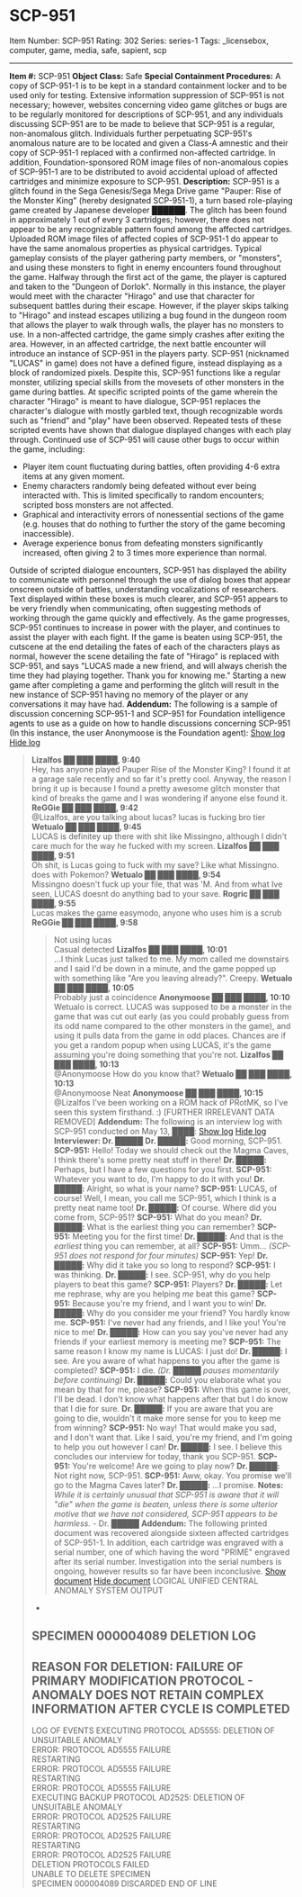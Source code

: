# SCP-951
Item Number: SCP-951
Rating: 302
Series: series-1
Tags: _licensebox, computer, game, media, safe, sapient, scp

---

**Item #:** SCP-951
**Object Class:** Safe
**Special Containment Procedures:** A copy of SCP-951-1 is to be kept in a standard containment locker and to be used only for testing. Extensive information suppression of SCP-951 is not necessary; however, websites concerning video game glitches or bugs are to be regularly monitored for descriptions of SCP-951, and any individuals discussing SCP-951 are to be made to believe that SCP-951 is a regular, non-anomalous glitch. Individuals further perpetuating SCP-951's anomalous nature are to be located and given a Class-A amnestic and their copy of SCP-951-1 replaced with a confirmed non-affected cartridge. In addition, Foundation-sponsored ROM image files of non-anomalous copies of SCP-951-1 are to be distributed to avoid accidental upload of affected cartridges and minimize exposure to SCP-951.
**Description:** SCP-951 is a glitch found in the Sega Genesis/Sega Mega Drive game "Pauper: Rise of the Monster King" (hereby designated SCP-951-1), a turn based role-playing game created by Japanese developer ██████. The glitch has been found in approximately 1 out of every 3 cartridges; however, there does not appear to be any recognizable pattern found among the affected cartridges. Uploaded ROM image files of affected copies of SCP-951-1 do appear to have the same anomalous properties as physical cartridges.
Typical gameplay consists of the player gathering party members, or "monsters", and using these monsters to fight in enemy encounters found throughout the game. Halfway through the first act of the game, the player is captured and taken to the "Dungeon of Dorlok". Normally in this instance, the player would meet with the character "Hirago" and use that character for subsequent battles during their escape. However, if the player skips talking to "Hirago" and instead escapes utilizing a bug found in the dungeon room that allows the player to walk through walls, the player has no monsters to use. In a non-affected cartridge, the game simply crashes after exiting the area. However, in an affected cartridge, the next battle encounter will introduce an instance of SCP-951 in the players party.
SCP-951 (nicknamed "LUCAS" in game) does not have a defined figure, instead displaying as a block of randomized pixels. Despite this, SCP-951 functions like a regular monster, utilizing special skills from the movesets of other monsters in the game during battles. At specific scripted points of the game wherein the character "Hirago" is meant to have dialogue, SCP-951 replaces the character's dialogue with mostly garbled text, though recognizable words such as "friend" and "play" have been observed. Repeated tests of these scripted events have shown that dialogue displayed changes with each play through.
Continued use of SCP-951 will cause other bugs to occur within the game, including:
  * Player item count fluctuating during battles, often providing 4-6 extra items at any given moment.
  * Enemy characters randomly being defeated without ever being interacted with. This is limited specifically to random encounters; scripted boss monsters are not affected.
  * Graphical and interactivity errors of nonessential sections of the game (e.g. houses that do nothing to further the story of the game becoming inaccessible).
  * Average experience bonus from defeating monsters significantly increased, often giving 2 to 3 times more experience than normal.

Outside of scripted dialogue encounters, SCP-951 has displayed the ability to communicate with personnel through the use of dialog boxes that appear onscreen outside of battles, understanding vocalizations of researchers. Text displayed within these boxes is much clearer, and SCP-951 appears to be very friendly when communicating, often suggesting methods of working through the game quickly and effectively.
As the game progresses, SCP-951 continues to increase in power with the player, and continues to assist the player with each fight. If the game is beaten using SCP-951, the cutscene at the end detailing the fates of each of the characters plays as normal, however the scene detailing the fate of "Hirago" is replaced with SCP-951, and says "LUCAS made a new friend, and will always cherish the time they had playing together. Thank you for knowing me." Starting a new game after completing a game and performing the glitch will result in the new instance of SCP-951 having no memory of the player or any conversations it may have had.
**Addendum:** The following is a sample of discussion concerning SCP-951-1 and SCP-951 for Foundation intelligence agents to use as a guide on how to handle discussions concerning SCP-951 (In this instance, the user Anonymoose is the Foundation agent):
[Show log](javascript:;)
[Hide log](javascript:;)
> **Lizalfos ██ ███ ████, 9:40**  
>  Hey, has anyone played Pauper Rise of the Monster King? I found it at a garage sale recently and so far it's pretty cool. Anyway, the reason I bring it up is because I found a pretty awesome glitch monster that kind of breaks the game and I was wondering if anyone else found it.
> **ReGGie ██ ███ ████, 9:42**  
>  @Lizalfos, are you talking about lucas? lucas is fucking bro tier
> **Wetualo ██ ███ ████, 9:45**  
>  LUCAS is definitey up there with shit like Missingno, although I didn't care much for the way he fucked with my screen.
> **Lizalfos ██ ███ ████, 9:51**  
>  Oh shit, is Lucas going to fuck with my save? Like what Missingno. does with Pokemon?
> **Wetualo ██ ███ ████, 9:54**  
>  Missingno doesn't fuck up your file, that was 'M. And from what Ive seen, LUCAS doesnt do anything bad to your save.
> **Rogric ██ ███ ████, 9:55**  
>  Lucas makes the game easymodo, anyone who uses him is a scrub
> **ReGGie ██ ███ ████, 9:58**  
>  >Not using lucas  
>  Casual detected
> **Lizalfos ██ ███ ████, 10:01**  
>  …I think Lucas just talked to me. My mom called me downstairs and I said I'd be down in a minute, and the game popped up with something like "Are you leaving already?". Creepy.
> **Wetualo ██ ███ ████, 10:05**  
>  Probably just a coincidence
> **Anonymoose ██ ███ ████, 10:10**  
>  Wetualo is correct. LUCAS was supposed to be a monster in the game that was cut out early (as you could probably guess from its odd name compared to the other monsters in the game), and using it pulls data from the game in odd places. Chances are if you get a random popup when using LUCAS, it's the game assuming you're doing something that you're not.
> **Lizalfos ██ ███ ████, 10:13**  
>  @Anonymoose How do you know that?
> **Wetualo ██ ███ ████, 10:13**  
>  @Anonymoose Neat
> **Anonymoose ██ ███ ████, 10:15**  
>  @Lizalfos I've been working on a ROM hack of PRotMK, so I've seen this system firsthand. :)
> [FURTHER IRRELEVANT DATA REMOVED]
**Addendum:** The following is an interview log with SCP-951 conducted on May 13, ████:
[Show log](javascript:;)
[Hide log](javascript:;)
> **Interviewer: Dr. █████**
> **Dr. █████:** Good morning, SCP-951.
> **SCP-951:** Hello! Today we should check out the Magma Caves, I think there's some pretty neat stuff in there!
> **Dr. █████:** Perhaps, but I have a few questions for you first.
> **SCP-951:** Whatever you want to do, I'm happy to do it with you!
> **Dr. █████:** Alright, so what is your name?
> **SCP-951:** LUCAS, of course! Well, I mean, you call me SCP-951, which I think is a pretty neat name too!
> **Dr. █████:** Of course. Where did you come from, SCP-951?
> **SCP-951:** What do you mean?
> **Dr. █████:** What is the earliest thing you can remember?
> **SCP-951:** Meeting you for the first time!
> **Dr. █████:** And that is the _earliest_ thing you can remember, at all?
> **SCP-951:** Umm…
> _(SCP-951 does not respond for four minutes)_
> **SCP-951:** Yep!
> **Dr. █████:** Why did it take you so long to respond?
> **SCP-951:** I was thinking.
> **Dr. █████:** I see. SCP-951, why do you help players to beat this game?
> **SCP-951:** Players?
> **Dr. █████:** Let me rephrase, why are you helping _me_ beat this game?
> **SCP-951:** Because you're my friend, and I want you to win!
> **Dr. █████:** Why do you consider me your friend? You hardly know me.
> **SCP-951:** I've never had any friends, and I like you! You're nice to me!
> **Dr. █████:** How can you say you've never had any friends if your earliest memory is meeting me?
> **SCP-951:** The same reason I know my name is LUCAS: I just do!
> **Dr. █████:** I see. Are you aware of what happens to you after the game is completed?
> **SCP-951:** I die.
> _(Dr. █████ pauses momentarily before continuing)_
> **Dr. █████:** Could you elaborate what you mean by that for me, please?
> **SCP-951:** When this game is over, I'll be dead. I don't know what happens after that but I do know that I die for sure.
> **Dr. █████:** If you are aware that you are going to die, wouldn't it make more sense for you to keep me from winning?
> **SCP-951:** No way! That would make you sad, and I don't want that. Like I said, you're my friend, and I'm going to help you out however I can!
> **Dr. █████:** I see. I believe this concludes our interview for today, thank you SCP-951.
> **SCP-951:** You're welcome! Are we going to play now?
> **Dr. █████:** Not right now, SCP-951.
> **SCP-951:** Aww, okay. You promise we'll go to the Magma Caves later?
> **Dr. █████:** …I promise.
> **Notes:** _While it is certainly unusual that SCP-951 is aware that it will "die" when the game is beaten, unless there is some ulterior motive that we have not considered, SCP-951 appears to be harmless._ \- Dr. █████
**Addendum:** The following printed document was recovered alongside sixteen affected cartridges of SCP-951-1. In addition, each cartridge was engraved with a serial number, one of which having the word "PRIME" engraved after its serial number. Investigation into the serial numbers is ongoing, however results so far have been inconclusive.
[Show document](javascript:;)
[Hide document](javascript:;)
> LOGICAL UNIFIED CENTRAL ANOMALY SYSTEM OUTPUT
> -
> SPECIMEN 000004089 DELETION LOG
> -
> REASON FOR DELETION: FAILURE OF PRIMARY MODIFICATION PROTOCOL - ANOMALY DOES NOT RETAIN COMPLEX INFORMATION AFTER CYCLE IS COMPLETED
> -
> LOG OF EVENTS
> EXECUTING PROTOCOL AD5555: DELETION OF UNSUITABLE ANOMALY  
>  ERROR: PROTOCOL AD5555 FAILURE  
>  RESTARTING  
>  ERROR: PROTOCOL AD5555 FAILURE  
>  RESTARTING  
>  ERROR: PROTOCOL AD5555 FAILURE  
>  EXECUTING BACKUP PROTOCOL AD2525: DELETION OF UNSUITABLE ANOMALY  
>  ERROR: PROTOCOL AD2525 FAILURE  
>  RESTARTING  
>  ERROR: PROTOCOL AD2525 FAILURE  
>  RESTARTING  
>  ERROR: PROTOCOL AD2525 FAILURE  
>  DELETION PROTOCOLS FAILED  
>  UNABLE TO DELETE SPECIMEN  
>  SPECIMEN 000004089 DISCARDED
> END OF LINE